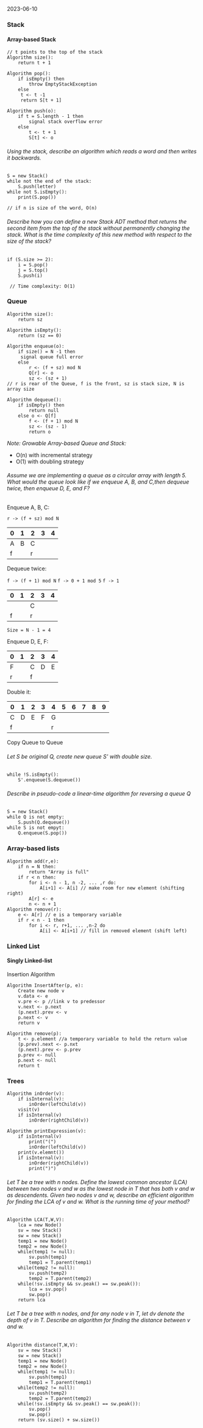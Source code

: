2023-06-10
### Stack
#### Array-based Stack
```
// t points to the top of the stack
Algorithm size():
	return t + 1

Algorithm pop():
	if isEmpty() then
		throw EmptyStackException
	else 
	 t <- t -1 
	 return S[t + 1]

Algorithm push(o):
	if t = S.length - 1 then
		signal stack overflow error
	else
		t <- t + 1
		S[t] <- o
```

###### Using the stack, describe an algorithm which reads a word and then writes it backwards.

```
S = new Stack()
while not the end of the stack:
	S.push(letter)
while not S.isEmpty():
	print(S.pop())

// if n is size of the word, O(n)
```

###### Describe how you can define a new Stack ADT method that returns the second item from the top of the stack without permanently changing the stack. What is the time complexity of this new method with respect to the size of the stack?

```
if (S.size >= 2):
	i = S.pop()
	j = S.top()
	S.push(i)

 // Time complexity: O(1)
```

### Queue

```
Algorithm size():
	return sz

Algorithm isEmpty():
	return (sz == 0)

Algorithm enqueue(o):
	if size() = N -1 then
	 signal queue full error
	else
		r <- (f + sz) mod N
		Q[r] <- o
		sz <- (sz + 1)
// r is rear of the Queue, f is the front, sz is stack size, N is array size

Algorithm dequeue():
	if isEmpty() then
		return null
	else o <- Q[f]
		f <- (f + 1) mod N
		sz <- (sz - 1)
		return o
```

*Note: Growable Array-based Queue and Stack:*
- O(n) with incremental strategy
- O(1) with doubling strategy

###### Assume we are implementing a queue as a circular array with length 5. What would the queue look like if we enqueue A, B, and C,then dequeue twice, then enqueue D, E, and F?

Enqueue A, B, C:

`r -> (f + sz) mod N`

| 0 | 1  | 2 | 3 | 4 |
|---|---|---|---|---|
| A | B | C |   |   |
| f |   | r |   |   |

Dequeue twice:

`f -> (f + 1) mod N`
`f -> 0 + 1 mod 5`
`f -> 1`

| 0 | 1  | 2 | 3 | 4 |
|---|---|---|---|---|
|   |   | C |   |   |
| f |   | r |   |   |

`Size = N - 1 = 4`

Enqueue D, E, F:

| 0 | 1  | 2 | 3 | 4 |
|---|---|---|---|---|
| F |   | C | D | E |
| r |   | f |   |   |

Double it:

| 0 | 1  | 2 | 3 | 4 | 5 | 6  | 7 | 8 | 9 |
|---|---|---|---|---|---|---|---|---|---|
| C | D  | E | F | G |  |   |  |  |  |
| f |    |   |   | r |  |   |  |  |  |

Copy Queue to Queue
###### Let S be original Q, create new queue S' with double size.
```
while !S.isEmpty():
	S'.enqueue(S.dequeue())
```

###### Describe in pseudo-code a linear-time algorithm for reversing a queue Q

```
S = new Stack()
while Q is not empty:
	S.push(Q.dequeue())
while S is not empyt:
	Q.enqueue(S.pop())
```

### Array-based lists

```
Algorithm add(r,e):
	if n = N then:
		return "Array is full"
	if r < n then:
		for i <- n - 1, n -2, ... ,r do:
			A[i+1] <- A[i] // make room for new element (shifting right)
		A[r] <- e
		n <- n + 1
Algorithm remove(r):
	e <- A[r] // e is a temporary variable
	if r < n - 1 then
		for i <- r, r+1, ... ,n-2 do
			A[i] <- A[i+1] // fill in removed element (shift left)
```

### Linked List
#### Singly Linked-list

Insertion Algorithm
```
Algorithm InsertAfter(p, e):
	Create new node v
	v.data <- e
	v.pre <- p //link v to predessor
	v.next <- p.next
	(p.next).prev <- v
	p.next <- v
	return v

Algorithm remove(p): 
	t <- p.element //a temporary variable to hold the return value
	(p.prev).next <- p.nxt
	(p.next).prev <- p.prev
	p.prev <- null
	p.next <- null
	return t 
```

### Trees

```
Algorithm inOrder(v):
	if isInternal(v):
		inOrder(leftChild(v))
	visit(v)
	if isInternal(v)
		inOrder(rightChild(v))

Algorithm printExpression(v):
	if isInternal(v)
		print("(")
		inOrder(leftChild(v))
	print(v.elemnt())
	if isInternal(v):
		inOrder(rightChild(v))
		print(")")

```
###### Let T be a tree with n nodes. Define the lowest common ancestor (LCA) between two nodes v and w as the lowest node in T that has both v and w as descendents. Given two nodes v and w, describe an efficient algorithm for finding the LCA of v and w. What is the running time of your method?
```
Algorithm LCA(T,W,V):
    lca = new Node()
	sv = new Stack()
	sw = new Stack()
	temp1 = new Node()
	temp2 = new Node()
	while(temp1 != null):
		sv.push(temp1)
		temp1 = T.parent(temp1)
	while(temp2 != null):
		sv.push(temp2)
		temp2 = T.parent(temp2)
	while(!sv.isEmpty && sv.peak() == sw.peak()):
		lca = sv.pop()
		sw.pop()
	return lca
```
###### Let T be a tree with n nodes, and for any node v in T, let dv denote the depth of v in T. Describe an algorithm for finding the distance between v and w.
```
Algorithm distance(T,W,V):
	sv = new Stack()
	sw = new Stack()
	temp1 = new Node()
	temp2 = new Node()
	while(temp1 != null):
		sv.push(temp1)
		temp1 = T.parent(temp1)
	while(temp2 != null):
		sv.push(temp2)
		temp2 = T.parent(temp2)
	while(!sv.isEmpty && sv.peak() == sw.peak()):
		sv.pop()
		sw.pop()
	return (sv.size() + sw.size())
```

